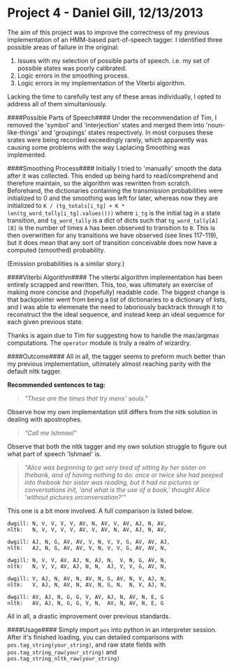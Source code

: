 Project 4 - Daniel Gill, 12/13/2013
===================================
The aim of this project was to improve the correctness of my previous
implementation of an HMM-based part-of-speech tagger. I identified three
possible areas of failure in the original:

1.  Issues with my selection of possible parts of speech. i.e. my set of
    possible states was poorly calibrated.
2.  Logic errors in the smoothing process.
3.  Logic errors in my implementation of the Viterbi algorithm.

Lacking the time to carefully test any of these areas individually, I 
opted to address all of them simultaniously.

####Possible Parts of Speech####
Under the recommendation of Tim, I removed the 'symbol' and 
'interjection' states and merged them into 'noun-like-things' 
and 'groupings' states respectively. In most corpuses these srates were being 
recorded exceedingly rarely, which apparently was causing some problems with 
the way Laplacing Smoothing was implemented.

####Smoothing Process####
Initially I tried to 'manually' smooth the data after it was collected.
This ended up being hard to read/comprehend and therefore maintain, so
the algorithm was rewritten from scratch. Beforehand, the dictionaries
containing the transmission probabilities were initialized to
0 and the smoothing was left for later, whereas now they are initialized
to `K / (tg_totals[i_tg] + K * len(tg_word_tally[i_tg].values()))`
where `i_tg` is the initial tag in a state transition, and
`tg_word_tally` is a dict of dicts such that `tg_word_tally[A][B]` is
the number of times `A` has been observed to transition to `B`. This is
then overwritten for any transitions we have observed (see lines
117-119), but it does mean that any sort of transition conceivable does
now have a computed (smoothed) probability.

(Emission probabilities is a similar story.)

####Viterbi Algorithm####
The viterbi algorithm implementation has been entirely scrapped and
rewritten. This, too, was ultimately an exercise of making more concise
and (hopefully) readable code. The biggest change is that backpointer
went from being a list of dictionaries to a dictionary of lists, and I
was able to elemenate the need to laboriously backtrack through it to
reconstruct the the ideal sequence, and instead keep an ideal sequence
for each given previous state.

Thanks is again due to Tim for suggesting how to handle the max/argmax
computations. The `operator` module is truly a realm of wizardry.

####Outcome####
All in all, the tagger seems to preform much better than my previous
implementation, ultimately almost reaching parity with the default nltk
tagger.

**Recommended sentences to tag:**
>   _"These are the times that try mens' souls."_

Observe how my own implementation still differs from the nltk solution 
in dealing with apostrophes.

>  _"Call me Ishmael"_

Observe that both the nltk tagger and my own solution struggle to 
figure out what part of speech 'Ishmael' is.

>   _"Alice was beginning to get very tired of sitting by
>   her sister on thebank, and of having nothing to do: once or twice
>   she had peeped into thebook her sister was reading, but it had no
>   pictures or conversations init, 'and what is the use of a book,' thought
>   Alice 'without pictures orconversation?'"_

This one is a bit more involved. A full comparison is listed below.

    dwgill: N, V, V, V, V, AV, N, AV, V, AV, AJ, N, AV,  
    nltk:   N, V, V, V, V, AV, V, AV, N, AV, AJ, N, AV,

    dwgill: AJ, N, G, AV, AV, V, N, V, V, G, AV, AV, AJ,  
    nltk:   AJ, N, G, AV, AV, V, N, V, V, G, AV, AV, N,

    dwgill: N, V, V, AV, AJ, N, AJ, N,  V, N, G, AV, N,  
    nltk:   N, V, V, AV, AJ, N, N,  AJ, V, V, G, AV, N,

    dwgill: V, AJ, N, AV, N, AV, N, G, AV, N, V, AJ, N,  
    nltk:   V, AJ, N, AV, N, AV, N, G, N,  N, V, AJ, N,

    dwgill: AV, AJ, N, G, G, V, AV, AJ, N, AV, N, E, G  
    nltk:   AV, AJ, N, G, G, V, N,  AV, N, AV, N, E, G

All in all, a drastic improvement over previous standards.

####Usage####
Simply import `pos` into python in an interpreter session. After it's
finished loading, you can detailed comparisons with
`pos.tag_string(your_string)`, and raw state fields with
`pos.tag_string_raw(your_string)` and
`pos.tag_string_nltk_raw(your_string)`
